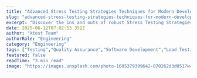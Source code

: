 ```yaml
---
title: "Advanced Stress Testing Strategies Techniques for Modern Development"
slug: "advanced-stress-testing-strategies-techniques-for-modern-development"
excerpt: "Discover the ins and outs of robust Stress Testing Strategies, the unsung hero in maintaining the longevity and resilience of your financial or software systems. Dive into our comprehensive guide where we demystify stress testing, revealing how it can safeguard your business from unexpected shocks. Dont miss out on our top tricks and tips to mastering this crucial risk management tool!"
date: 2025-06-12T07:02:53.352Z
author: "Xtest Team"
authorRole: "Engineering"
category: "Engineering"
tags: ["Testing","Quality Assurance","Software Development","Load Testing","Performance"]
featured: false
readTime: "3 min read"
image: "https://images.unsplash.com/photo-1605379399642-870262d3d051?w=1200&h=600&fit=crop"
---
```


